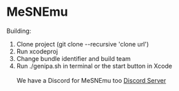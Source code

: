 # MeSNEmu
Building: 
1) Clone project (git clone --recursive 'clone url')
2) Run xcodeproj
3) Change bundle identifier and build team
4) Run ./genipa.sh in terminal or the start button in Xcode
<br><br>
We have a Discord for MeSNEmu too [Discord Server](https://discord.gg/Pnjd2xs)